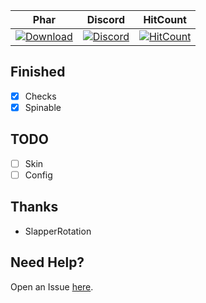 | Phar | Discord | HitCount |
| :---: | :---: | :---: |
 [![Download](https://img.shields.io/badge/download-latest-blue.svg)](https://poggit.pmmp.io/ci/CLADevs/EconomyNPC) | [![Discord](https://camo.githubusercontent.com/455152269a0ed38255ed15e375084d4dd08e0c98/68747470733a2f2f696d672e736869656c64732e696f2f62616467652f636861742d6f6e253230646973636f72642d3732383944412e737667)](https://discord.gg/xEm5pcM) | [![HitCount](http://hits.dwyl.io/CLADevs/EconomyNPC.svg)](http://hits.dwyl.io/CLADevs/EconomyNPC)

## Finished
 - [x] Checks
 - [x] Spinable

## TODO
 - [ ] Skin
 - [ ] Config

 ## Thanks
 - SlapperRotation

 ## Need Help?
  Open an Issue [here](https://github.com/CLADevs/EconomyNPC/issues/new).